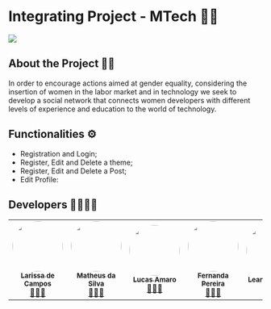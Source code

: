 <h1> Integrating Project - MTech 👩‍💻 </h1>

<img src= "https://i.imgur.com/xxOubDa.png"/>

<h2> About the Project 👩‍💻</h2>

<p> In order to encourage actions aimed at gender equality, considering the insertion of women in the labor market and in
technology we seek to develop a social network that connects women developers with different levels of experience and education to the world of technology. </p>

<h2> Functionalities ⚙️ </h2>

<ul>

  <li>Registration and Login;</li>
  <li>Register, Edit and Delete a theme;</li>
  <li>Register, Edit and Delete a Post;</li>
  <li>Edit Profile:</li>
 
 </ul>
 
 <h2> Developers 👩‍💻👨‍💻</h2>
 
<table>
  <tr>
    <td align="center"><a href="https://github.com/larissadecampos"><img style="border-radius: 50%;" src="https://i.imgur.com/W5SIwbS.jpg" width="100px;" alt=""/><br /><sub><b>Larissa de Campos</b></sub></a><br /><a href="https://github.com/larissadecampos" title="GitHub Lari">👩🏻‍💻</a></td> 
    <td align="center"><a href="https://github.com/Matth998"><img style="border-radius: 50%;" src="https://i.imgur.com/dc7aGhV.jpg" width="100px;" alt=""/><br /><sub><b>Matheus da Silva</b></sub></a><br /><a href="https://github.com/Matth998" title="GitHub Matth">👨🏽‍💻</a></td>
    <td align="center"><a href="https://github.com/LucasHerculanoAmaro"><img style="border-radius: 50%;" src="https://i.imgur.com/G2uIv9i.jpg" width="100px;" alt=""/><br /><sub><b>Lucas Amaro</b></sub></a><br /><a href="https://github.com/LucasHerculanoAmaro" title="GitHub Lucas">👨🏾‍💻</a></td>
    <td align="center"><a href="https://github.com/Fernandak"><img style="border-radius: 50%;" src="https://i.imgur.com/CboTrCI.jpg" width="100px;" alt=""/><br /><sub><b>Fernanda Pereira</b></sub></a><br /><a href="https://github.com/Fernandak" title="GitHub Fernanda">👩🏽‍💻</a></td>
    <td align="center"><a href="https://github.com/leandrocasio"><img style="border-radius: 50%;" src="https://i.imgur.com/8AxDjSg.jpg" width="100px;" alt=""/><br /><sub><b>Leandro Casio</b></sub></a><br /><a href="https://github.com/leandrocasio" title="GitHub Leandro">👨🏻‍💻</a></td> 
    <td align="center"><a href="https://github.com/Marcosdalves"><img style="border-radius: 50%;" src="https://i.imgur.com/G2pkCaK.jpg" width="100px;" alt=""/><br /><sub><b>Marcos Alves</b></sub></a><br /><a href="https://github.com/Marcosdalves" title="GitHub Marcos">👨🏻‍💻</a></td>
    <td align="center"><a href="https://github.com/leehfreitas"><img style="border-radius: 50%;" src="https://i.imgur.com/reONBdt.jpg" width="100px;" alt=""/><br /><sub><b>Leticia Freitas</b></sub></a><br /><a href="https://github.com/leehfreitas" title="GitHub Leh">👩🏻‍💻</a></td>
    
  </tr>
 
</table>
